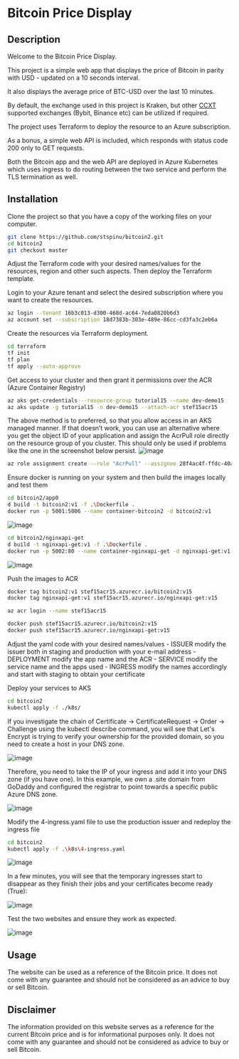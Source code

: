 # Bitcoin Price Display


## Description

Welcome to the Bitcoin Price Display.

This project is a simple web app that displays the price of Bitcoin in parity with USD - updated on a 10 seconds interval.

It also displays the average price of BTC-USD over the last 10 minutes. 

By default, the exchange used in this project is Kraken, but other [CCXT]([url](https://github.com/ccxt-net/ccxt.net)) supported exchanges (Bybit, Binance etc) can be utilized if required. 

The project uses Terraform to deploy the resource to an Azure subscription. 

As a bonus, a simple web API is included, which responds with status code 200 only to GET requests.

Both the Bitcoin app and the web API are deployed in Azure Kubernetes which uses ingress to do routing between the two service and perform the TLS termination as well. 

## Installation

Clone the project so that you have a copy of the working files on your computer.

```bash
git clone https://github.com/stspinu/bitcoin2.git
cd bitcoin2
git checkout master
```
Adjust the Terraform code with your desired names/values for the resources, region and other such aspects. Then deploy the Terraform template. 

Login to your Azure tenant and select the desired subscription where you want to create the resources.


```bash
az login --tenant 16b3c013-d300-468d-ac64-7eda0820b6d3
az account set --subscription 18d7383b-303e-489e-86cc-cd3fa3c2eb6a
```
Create the resources via Terraform deployment.

```bash
cd terraform
tf init
tf plan
tf apply --auto-approve
```

Get access to your cluster and then grant it permissions over the ACR (Azure Container Registry)

```bash
az aks get-credentials --resource-group tutorial15 --name dev-demo15
az aks update -g tutorial15 -n dev-demo15 --attach-acr stef15acr15
```
The above method is to preferred, so that you allow access in an AKS managed manner. If that doesn’t work, you can use an alternative where you get the object ID of your application and assign the AcrPull role directly on the resource group of you cluster. This should only be used if problems like the one in the screenshot below persist.
![image](https://github.com/stspinu/bitcoin2/assets/46924453/c7e23efb-87be-456c-a3d7-d5f73775c6a4)


```bash
az role assignment create --role "AcrPull" --assignee 28f4ac4f-ffdc-40a1-83f0-d774f7b068e5 --scope /subscriptions/18d7383b-303e-489e-86cc-cd3fa3c2eb6a/resourceGroups/tutorial15-dev-demo15
```
Ensure docker is running on your system and then build the images locally and test them

```bash
cd bitcoin2/app0
d build -t bitcoin2:v1 -f .\Dockerfile .
docker run -p 5001:5006 --name container-bitcoin2 -d bitcoin2:v1
```
![image](https://github.com/stspinu/bitcoin2/assets/46924453/4b9de191-755d-4699-bd49-c99a41eadbfc)


```bash
cd bitcoin2/nginxapi-get
d build -t nginxapi-get:v1 -f .\Dockerfile .
docker run -p 5002:80 --name container-nginxapi-get -d nginxapi-get:v1
```
![image](https://github.com/stspinu/bitcoin2/assets/46924453/7322fc98-c98c-4d3e-bce3-8608e64921c1)

Push the images to ACR

```bash
docker tag bitcoin2:v1 stef15acr15.azurecr.io/bitcoin2:v15
docker tag nginxapi-get:v1 stef15acr15.azurecr.io/nginxapi-get:v15

az acr login --name stef15acr15

docker push stef15acr15.azurecr.io/bitcoin2:v15
docker push stef15acr15.azurecr.io/nginxapi-get:v15
```
Adjust the yaml code with your desired names/values
	- ISSUER modify the issuer both in staging and production with your e-mail address
	- DEPLOYMENT modify the app name and the ACR
	- SERVICE modify the service name and the apps used
	- INGRESS modify the names accordingly and start with staging to obtain your certificate
	

Deploy your services to AKS

```bash
cd bitcoin2
kubectl apply -f ./k8s/
```
If you investigate the chain of Certificate -> CertificateRequest -> Order -> Challenge using the kubectl describe command, you will see that Let's Encrypt is trying to verify your ownership for the provided domain, so you need to create a host in your DNS zone. 

![image](https://github.com/stspinu/bitcoin2/assets/46924453/882fa0ea-6d74-4302-b372-8a218cf97a18)


Therefore, you need to take the IP of your ingress and add it into your DNS zone (if you have one). In this example, we own a .site domain from GoDaddy and configured the registrar to point towards a specific public Azure DNS zone.

![image](https://github.com/stspinu/bitcoin2/assets/46924453/33e43e9f-75a0-4a4f-97a5-47e67a7519a2)


Modify the 4-ingress.yaml file to use the production issuer and redeploy the ingress file


```bash
cd bitcoin2
kubectl apply -f .\k8s\4-ingress.yaml
```

![image](https://github.com/stspinu/bitcoin2/assets/46924453/df6a807f-26b3-4557-b3f0-0eb5b6d3351b)


In a few minutes, you will see that the temporary ingresses start to disappear as they finish their jobs and your certificates become ready (True):

![image](https://github.com/stspinu/bitcoin2/assets/46924453/4350169d-44e3-41bf-8d84-d7e233d81612)


Test the two websites and ensure they work as expected. 

![image](https://github.com/stspinu/bitcoin2/assets/46924453/02497b73-8777-40fe-823f-7169eb5f286e)

## Usage
The website can be used as a reference of the Bitcoin price. It does not come with any guarantee and should not be considered as an advice to buy or sell Bitcoin. 

## Disclaimer
The information provided on this website serves as a reference for the current Bitcoin price and is for informational purposes only. It does not come with any guarantee and should not be considered as advice to buy or sell Bitcoin.

